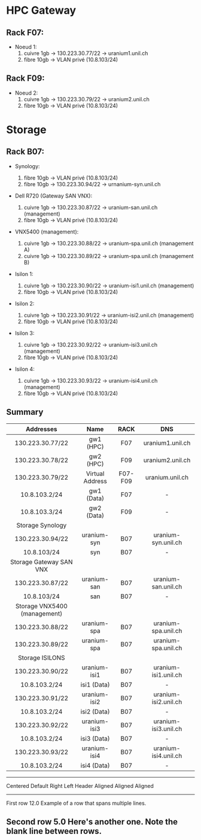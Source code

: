 # HPC Gateway

## Rack F07:

* Noeud 1:
    1. cuivre 1gb -> 130.223.30.77/22 -> uranium1.unil.ch 
    2. fibre 10gb -> VLAN privé (10.8.103/24)

## Rack F09:
* Noeud 2:
    1. cuivre 1gb -> 130.223.30.79/22 -> uranium2.unil.ch
    2. fibre 10gb -> VLAN privé (10.8.103/24)


# Storage 

## Rack B07:

* Synology:
    1. fibre 10gb -> VLAN privé (10.8.103/24)
    2. fibre 10gb -> 130.223.30.94/22 -> urnanium-syn.unil.ch

* Dell R720 (Gateway SAN VNX):
    1. cuivre 1gb -> 130.223.30.87/22 -> uranium-san.unil.ch (management)
    2. fibre 10gb -> VLAN privé (10.8.103/24)

* VNX5400 (management):
    1. cuivre 1gb -> 130.223.30.88/22 -> uranium-spa.unil.ch (management A)
    2. cuivre 1gb -> 130.223.30.89/22 -> uranium-spa.unil.ch (management B)

* Isilon 1:
    1. cuivre 1gb -> 130.223.30.90/22 -> uranium-isi1.unil.ch (management)
    2. fibre 10gb -> VLAN privé (10.8.103/24)

* Isilon 2:
    1. cuivre 1gb -> 130.223.30.91/22 -> uranium-isi2.unil.ch (management)
    2. fibre 10gb -> VLAN privé (10.8.103/24)

* Isilon 3:
    1. cuivre 1gb -> 130.223.30.92/22 -> uranium-isi3.unil.ch (management)
    2. fibre 10gb -> VLAN privé (10.8.103/24)

* Isilon 4:
    1. cuivre 1gb -> 130.223.30.93/22 -> uranium-isi4.unil.ch (management)
    2. fibre 10gb -> VLAN privé (10.8.103/24)
    
    
## Summary

| Addresses | Name |    RACK    |   DNS |
|:-----:|:--------:|:--------:|:--------:|
|   130.223.30.77/22  |   gw1 (HPC)    |    F07    | uranium1.unil.ch   |
|   130.223.30.78/22  |   gw2 (HPC)   | F09 |uranium2.unil.ch   |
|   130.223.30.79/22  |   Virtual Address    |    F07-F09    | uranium.unil.ch  |
|   10.8.103.2/24  |   gw1 (Data)  |    F07 |   -   |
|   10.8.103.3/24  |   gw2 (Data)   |   F09 |   -   |
|   Storage Synology  |    |    |     |
|   130.223.30.94/22  |   uranium-syn   |   B07 |   uranium-syn.unil.ch    |
|   10.8.103/24  |   syn   |   B07 |   -    |
|   Storage Gateway SAN VNX  |    |    |     |
|   130.223.30.87/22  |   uranium-san   |   B07 |   uranium-san.unil.ch    |
|   10.8.103/24  |   san   |   B07 |   -    |
|   Storage VNX5400 (management)  |    |    |     |
|   130.223.30.88/22  |   uranium-spa   |   B07 |   uranium-spa.unil.ch    |
|   130.223.30.89/22  |   uranium-spa   |   B07 |   uranium-spa.unil.ch    |
|   Storage ISILONS  |    |    |     |
|   130.223.30.90/22  |   uranium-isi1   |   B07 |   uranium-isi1.unil.ch    |
|   10.8.103.2/24  |   isi1 (Data)  |    B07 |   -   |
|   130.223.30.91/22  |   uranium-isi2   |   B07 |   uranium-isi2.unil.ch    |
|   10.8.103.2/24  |   isi2 (Data)  |    B07 |   -   |
|   130.223.30.92/22  |   uranium-isi3   |   B07 |   uranium-isi3.unil.ch    |
|   10.8.103.2/24  |   isi3 (Data)  |    B07 |   -   |
|   130.223.30.93/22  |   uranium-isi4   |   B07 |   uranium-isi4.unil.ch    |
|   10.8.103.2/24  |   isi4 (Data)  |    B07 |   -   |


-------------------------------------------------------------
 Centered   Default           Right Left
  Header    Aligned         Aligned Aligned
----------- ------- --------------- -------------------------
   First    row                12.0 Example of a row that
                                    spans multiple lines.

  Second    row                 5.0 Here's another one. Note
                                    the blank line between
                                    rows.
-------------------------------------------------------------
